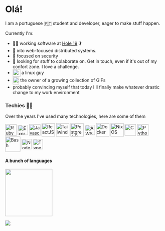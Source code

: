 # Olá!

I am a portuguese 🇵🇹 student and developer, eager to make stuff happen.

Currently I'm:

- 👨‍💻 working software at [Hole 19](https://github.com/hole19) 🏌️
- 🔎 into web-focused distributed systems.
- :bug: focused on security
- 🌟 looking for stuff to colaborate on. Get in touch, even if it's out of my confort zone. I love a challenge.
- <img align=center src="https://icons.iconarchive.com/icons/papirus-team/papirus-apps/512/tux-icon.png" height="24"> a linux guy
- <img align=center src="https://gifs.joelglovier.com/haters-gonna-hate/haters-gone-hate.gif" width="20" height="24"> the owner of a growing collection of GIFs
- probably convincing myself that today I'll finally make whatever drastic change to my work environment

### Techies 🧑‍💻

Over the years I've used many technologies, here are some of them
<div style="display: inline">
  <p>
  <!-- Frameworks -->
  <img alt="Ruby on Rails" align=center src="https://rubyonrails.org/assets/images/favicon.ico" height="36">
  <!-- Backend -->
  <img alt="ExpressJS" align=center src="https://expressjs.com/images/favicon.png" height="32">
  <!--Frontend -->
  <img alt="Javascript" align=center src="https://upload.wikimedia.org/wikipedia/commons/thumb/9/99/Unofficial_JavaScript_logo_2.svg/1024px-Unofficial_JavaScript_logo_2.svg.png" height="36">
  <img alt="ReactJS" align=center src="https://legacy.reactjs.org/favicon.ico" height="42">
  <img alt="Tailwind" align=center src="https://avatars.githubusercontent.com/u/67109815?s=280&v=4" height="42">

  <!-- Systems/Infrastructure -->
  <!-- FIXME img alt="Redis" align=center src="https://redis.io/images/favicons/favicon-32x32.png" height="32"-->
  <img alt="PostgreSQL" align=center src="https://www.postgresql.org/favicon.ico" height="42">
  <img alt="AWS" align=center src="https://repost.aws/favicon-32x32.png" height="32">
  <img alt="Docker" align=center src="https://www.docker.com/wp-content/uploads/2023/04/cropped-Docker-favicon-192x192.png" height="42">
  <img alt="NixOS" align=center src="https://nixos.org/_astro/flake-blue.Bf2X2kC4_Z1yqDoT.svg" height="42">
  
  <!-- Tools -->
  <img alt="C" align=center src="https://upload.wikimedia.org/wikipedia/commons/1/19/C_Logo.png" height="36">
  <img alt="Python" align=center src="https://www.python.org/static/favicon.ico" height="36">
  <img alt="Bash" align=center src="https://img.icons8.com/plasticine/100/000000/bash.png" height="48">
  <img alt="Node JS" align=center src="https://nodejs.org/static/images/favicons/favicon.png" height="32">
  <img alt="Typescript" align=center src="https://www.typescriptlang.org/favicon-32x32.png" height="32">
</div>

<!--- <img height="150em" src="https://github-readme-stats.vercel.app/api?username=JonhyOliveira&show_icons=true&theme=prussian&include_all_commits=true&count_private=true"/> --->
#### A bunch of languages
<img height="150em" src="https://github-readme-stats.vercel.app/api/top-langs/?username=JonhyOliveira&layout=compact&langs_count=6&theme=prussian"/>

![](https://komarev.com/ghpvc/?username=JonhyOliveira&color=blue&style=flat-square)
